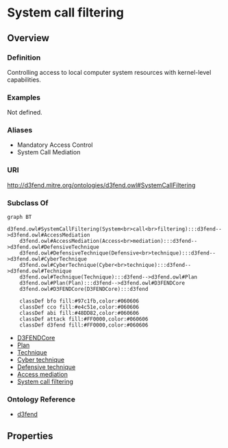 # System call filtering

## Overview

### Definition
Controlling access to local computer system resources with kernel-level capabilities.

### Examples
Not defined.

### Aliases
- Mandatory Access Control
- System Call Mediation

### URI
http://d3fend.mitre.org/ontologies/d3fend.owl#SystemCallFiltering

### Subclass Of
```mermaid
graph BT
    d3fend.owl#SystemCallFiltering(System<br>call<br>filtering):::d3fend-->d3fend.owl#AccessMediation
    d3fend.owl#AccessMediation(Access<br>mediation):::d3fend-->d3fend.owl#DefensiveTechnique
    d3fend.owl#DefensiveTechnique(Defensive<br>technique):::d3fend-->d3fend.owl#CyberTechnique
    d3fend.owl#CyberTechnique(Cyber<br>technique):::d3fend-->d3fend.owl#Technique
    d3fend.owl#Technique(Technique):::d3fend-->d3fend.owl#Plan
    d3fend.owl#Plan(Plan):::d3fend-->d3fend.owl#D3FENDCore
    d3fend.owl#D3FENDCore(D3FENDCore):::d3fend
    
    classDef bfo fill:#97c1fb,color:#060606
    classDef cco fill:#e4c51e,color:#060606
    classDef abi fill:#48DD82,color:#060606
    classDef attack fill:#FF0000,color:#060606
    classDef d3fend fill:#FF0000,color:#060606
```

- [D3FENDCore](/docs/ontology/reference/model/D3FENDCore/D3FENDCore.md)
- [Plan](/docs/ontology/reference/model/D3FENDCore/Plan/Plan.md)
- [Technique](/docs/ontology/reference/model/D3FENDCore/Plan/Technique/Technique.md)
- [Cyber technique](/docs/ontology/reference/model/D3FENDCore/Plan/Technique/Cyber%20technique/Cyber%20technique.md)
- [Defensive technique](/docs/ontology/reference/model/D3FENDCore/Plan/Technique/Cyber%20technique/Defensive%20technique/Defensive%20technique.md)
- [Access mediation](/docs/ontology/reference/model/D3FENDCore/Plan/Technique/Cyber%20technique/Defensive%20technique/Access%20mediation/Access%20mediation.md)
- [System call filtering](/docs/ontology/reference/model/D3FENDCore/Plan/Technique/Cyber%20technique/Defensive%20technique/Access%20mediation/System%20call%20filtering/System%20call%20filtering.md)


### Ontology Reference
- [d3fend](http://d3fend.mitre.org/ontologies/d3fend.owl#)

## Properties
